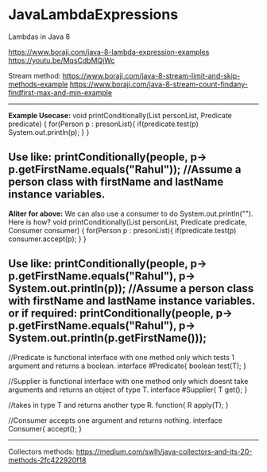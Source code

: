 # JavaLambdaExpressions
Lambdas in Java 8

https://www.boraji.com/java-8-lambda-expression-examples
https://youtu.be/MqsCdbMQjWc

Stream method: https://www.boraji.com/java-8-stream-limit-and-skip-methods-example
https://www.boraji.com/java-8-stream-count-findany-findfirst-max-and-min-example

--------------------------------------------------------------------------------------------------
**Example Usecase:** 
                  void printConditionally(List<Person> personList, Predicate<Person> predicate) {
                    for(Person p : presonList){
                      if(predicate.test(p)
                          System.out.println(p);
                    }
                  }
  
Use like: printConditionally(people, p-> p.getFirstName.equals("Rahul")); //Assume a person class with firstName and lastName instance variables.
----------------------------------------------------------------------------------------------------
**Aliter for above:**
We can also use a consumer to do System.out.println(""). Here is how?
 void printConditionally(List<Person> personList, Predicate<Person> predicate, Consumer <Person>consumer) {
                    for(Person p : presonList){
                      if(predicate.test(p)
                         consumer.accept(p);
                    }
                  }
  
Use like: printConditionally(people, p-> p.getFirstName.equals("Rahul"), p-> System.out.println(p)); //Assume a person class with firstName and lastName instance variables.
or if required: printConditionally(people, p-> p.getFirstName.equals("Rahul"), p-> System.out.println(p.getFirstName()));
------------------------------------------------------------------------------------------------------
//Predicate is functional interface with one method only which tests 1 argument and returns a boolean.
interface #Predicate{ 
boolean test(T);
}

//Supplier is functional interface with one method only which doesnt take arguments and returns an object of type T.
interface #Supplier{ 
T get();
}

//takes in type T and returns another type R.
function{ 
 R apply(T);
}

//Consumer accepts one argument and returns nothing.
interface Consumer{
  accept();
  }



------------------------------------------------
Collectors methods: https://medium.com/swlh/java-collectors-and-its-20-methods-2fc422920f18
